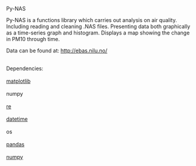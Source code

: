 Py-NAS

Py-NAS is a functions library which carries out analysis on air quality. Including reading and cleaning .NAS files. Presenting data both graphically as a time-series graph and histogram. Displays a map showing the change in PM10 through time. 

Data can be found at:
<a href="http://ebas.nilu.no/">http://ebas.nilu.no/</a> <br></br>

Dependencies: <br></br>
<a href="http://matplotlib.org/">matplotlib</a><br></br>
numpy<br></br>
<a href="https://docs.python.org/2/library/re.html">re</a> <br></br>
<a href="https://docs.python.org/2/library/datetime.html">datetime</a> <br></br>
os <br></br>
<a href="http://pandas.pydata.org/">pandas</a><br></br>
<a href="http://www.numpy.org/>">numpy</a> <br></br>

